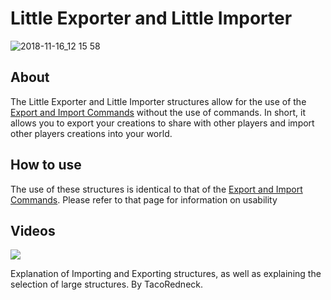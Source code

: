 # Little Exporter and Little Importer

![2018-11-16_12 15 58](https://user-images.githubusercontent.com/29471180/48626863-2e8c9280-e99a-11e8-9128-b69b2592c4ff.png)

## About

The Little Exporter and Little Importer structures allow for the use of the [Export and Import Commands](https://github.com/CreativeMD/LittleTiles/wiki/Useful-Features#exportimport) without the use of commands. In short, it allows you to export your creations to share with other players and import other players creations into your world.

## How to use

The use of these structures is identical to that of the [Export and Import Commands](https://github.com/CreativeMD/LittleTiles/wiki/Useful-Features#exportimport). Please refer to that page for information on usability

## Videos

[![](http://img.youtube.com/vi/1RT8f87Rh2U/0.jpg)](http://www.youtube.com/watch?v=1RT8f87Rh2U "")

Explanation of Importing and Exporting structures, as well as explaining the selection of large structures. By TacoRedneck.
